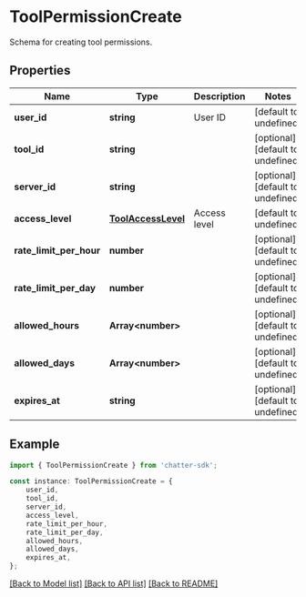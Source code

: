 # ToolPermissionCreate

Schema for creating tool permissions.

## Properties

Name | Type | Description | Notes
------------ | ------------- | ------------- | -------------
**user_id** | **string** | User ID | [default to undefined]
**tool_id** | **string** |  | [optional] [default to undefined]
**server_id** | **string** |  | [optional] [default to undefined]
**access_level** | [**ToolAccessLevel**](ToolAccessLevel.md) | Access level | [default to undefined]
**rate_limit_per_hour** | **number** |  | [optional] [default to undefined]
**rate_limit_per_day** | **number** |  | [optional] [default to undefined]
**allowed_hours** | **Array&lt;number&gt;** |  | [optional] [default to undefined]
**allowed_days** | **Array&lt;number&gt;** |  | [optional] [default to undefined]
**expires_at** | **string** |  | [optional] [default to undefined]

## Example

```typescript
import { ToolPermissionCreate } from 'chatter-sdk';

const instance: ToolPermissionCreate = {
    user_id,
    tool_id,
    server_id,
    access_level,
    rate_limit_per_hour,
    rate_limit_per_day,
    allowed_hours,
    allowed_days,
    expires_at,
};
```

[[Back to Model list]](../README.md#documentation-for-models) [[Back to API list]](../README.md#documentation-for-api-endpoints) [[Back to README]](../README.md)
